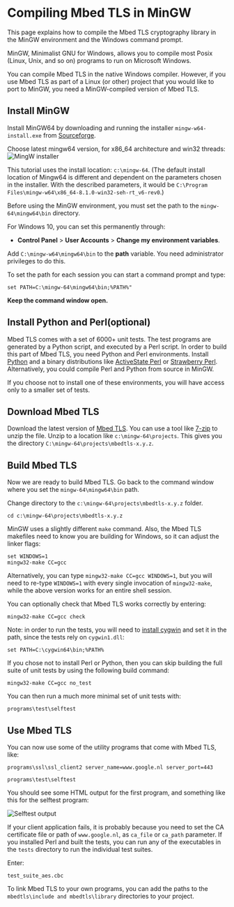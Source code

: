 # Compiling Mbed TLS in MinGW

This page explains how to compile the Mbed TLS cryptography library in the MinGW environment and the Windows command prompt.

MinGW, Minimalist GNU for Windows, allows you to compile most Posix (Linux, Unix, and so on) programs to run on Microsoft Windows.

You can compile Mbed TLS in the native Windows compiler. However, if you use Mbed TLS as part of a Linux (or other) project that you would like to port to MinGW, you need a MinGW-compiled version of Mbed TLS.

## Install MinGW

Install MinGW64 by downloading and running the installer `mingw-w64-install.exe` from [Sourceforge](https://sourceforge.net/projects/mingw-w64/).

Choose latest mingw64 version, for x86_64 architecture and win32 threads:
![MingW installer](https://mbed-tls-docs-images.s3.amazonaws.com/MbedTLS-MingW64_installer.PNG)

This tutorial uses the install location: `c:\mingw-64`. (The default install location of Mingw64 is different and dependent on the parameters chosen in the installer. With the described parameters, it would be `C:\Program Files\mingw-w64\x86_64-8.1.0-win32-seh-rt_v6-rev0`.)

Before using the MinGW environment, you must set the path to the `mingw-64\mingw64\bin` directory.

For Windows 10, you can set this permanently through:
 * **Control Panel** > **User Accounts** > **Change my environment variables**.

Add `C:\mingw-w64\mingw64\bin` to the **path** variable. You need administrator privileges to do this.

To set the path for each session you can start a command prompt and type:

```
set PATH=C:\mingw-64\mingw64\bin;%PATH%"
```

**Keep the command window open.**

## Install Python and Perl(optional)

Mbed TLS comes with a set of 6000+ unit tests. The test programs are generated by a Python script, and executed by a Perl script. In order to build this part of Mbed TLS, you need Python and Perl environments. Install [Python](https://www.python.org/downloads/) and a binary distributions like [ActiveState Perl](http://www.activestate.com/activeperl/downloads) or [Strawberry Perl](http://strawberryperl.com/). Alternatively, you could compile Perl and Python from source in MinGW.

If you choose not to install one of these environments, you will have access only to a smaller set of tests.

## Download Mbed TLS

Download the latest version of [Mbed TLS](/download). You can use a tool like [7-zip](http://www.7-zip.org/) to unzip the file. Unzip to a location like `c:\mingw-64\projects`. This gives you the directory `C:\mingw-64\projects\mbedtls-x.y.z`.

## Build Mbed TLS

Now we are ready to build Mbed TLS. Go back to the command window where you set the `mingw-64\mingw64\bin` path.

Change directory to the `c:\mingw-64\projects\mbedtls-x.y.z` folder.

```
cd c:\mingw-64\projects\mbedtls-x.y.z
```

MinGW uses a slightly different `make` command. Also, the Mbed TLS makefiles need to know you are building for Windows, so it can adjust the linker flags:

```
set WINDOWS=1
mingw32-make CC=gcc
```

Alternatively, you can type `mingw32-make CC=gcc WINDOWS=1`, but you will need to re-type `WINDOWS=1` with every single invocation of `mingw32-make`, while the above version works for an entire shell session.

You can optionally check that Mbed TLS works correctly by entering:
    
```
mingw32-make CC=gcc check
```
Note: in order to run the tests, you will need to [install cygwin](https://cygwin.com/install.html) and set it in the path, since the tests rely on `cygwin1.dll`:

```
set PATH=C:\cygwin64\bin;%PATH%
```

If you chose not to install Perl or Python, then you can skip building the full suite of unit tests by using the following build command:

```
mingw32-make CC=gcc no_test
```

You can then run a much more minimal set of unit tests with:

```
programs\test\selftest
```

## Use Mbed TLS

You can now use some of the utility programs that come with Mbed TLS, like:

```
programs\ssl\ssl_client2 server_name=www.google.nl server_port=443

programs\test\selftest
```
    
You should see some HTML output for the first program, and something like this for the selftest program:

![Selftest output](https://mbed-tls-docs-images.s3.amazonaws.com/MbedTLS-Tutorial-MinGW-3_normal.png)

If your client application fails, it is probably because you need to set the CA certificate file or path of `www.google.nl`, as `ca_file` or `ca_path` parameter.
If you installed Perl and built the tests, you can run any of the executables in the `tests` directory to run the individual test suites.

Enter:

```
test_suite_aes.cbc
```

To link Mbed TLS to your own programs, you can add the paths to the `mbedtls\include and mbedtls\library` directories to your project.

<!---compiling-mbedtls-in-mingw,"Walkthrough for compiling Mbed TLS under MinGW under Windows","MinGW, compiling under Windows, compiling with MinGW","mingw, compile, perl, windows, make",published,"2012-10-09 00:00:00",6,10344,"2017-04-25 08:12:00","Paul Bakker"--->
